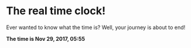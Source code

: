 # The real time clock!

Ever wanted to know what the time is? Well, your journey is about to end!

**The time is Nov 29, 2017, 05:55**